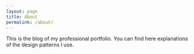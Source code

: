 ```yaml
---
layout: page
title: About
permalink: /about/
---
```


This is the blog of my professional portfolio. You can find here explanations of the design patterns I use.
